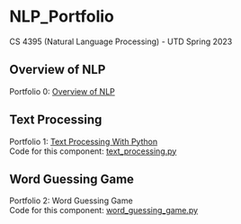 # NLP_Portfolio
CS 4395 (Natural Language Processing) - UTD Spring 2023

## Overview of NLP
Portfolio 0: [Overview of NLP](Overview_of_NLP.pdf)

## Text Processing
Portfolio 1: [Text Processing With Python](Text_Processing_With_Python.pdf)\
Code for this component: [text_processing.py](text_processing.py)

## Word Guessing Game
Portfolio 2: Word Guessing Game\
Code for this component: [word_guessing_game.py](word_guessing_game.py)
